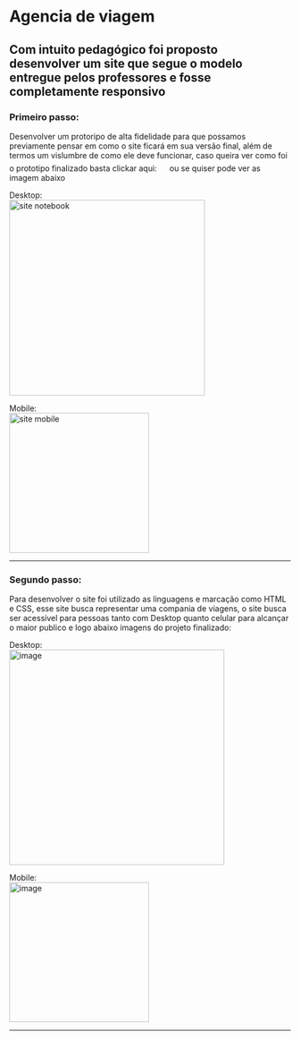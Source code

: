 # Agencia de viagem

## Com intuito pedagógico foi proposto desenvolver um site que segue o modelo entregue pelos professores e fosse completamente responsivo

### Primeiro passo:
Desenvolver um protoripo de alta fidelidade para que possamos previamente pensar em como o site ficará em sua versão final, além de termos um vislumbre de como ele deve funcionar, caso queira ver como foi o prototipo finalizado basta clickar aqui: <a href="https://www.figma.com/design/oR7CiGpPHGyw26FExvsW9k/Untitled?node-id=0-1&p=f&t=Ja3vZkPlSkkbDAmR-0"><img src="https://upload.wikimedia.org/wikipedia/commons/thumb/3/33/Figma-logo.svg/1200px-Figma-logo.svg.png" height="20" width="15"><a/> ou se quiser pode ver as imagem abaixo

Desktop:<br>
<img width="350" alt="site notebook" src="https://github.com/user-attachments/assets/42ab1751-31c6-418c-a335-23861ba789db" />

Mobile:<br>
<img width="250" alt="site mobile" src="https://github.com/user-attachments/assets/5bfc145a-3c6b-4448-8402-b16286f8f9b3" />
<hr>

### Segundo passo:
Para desenvolver o site foi utilizado as linguagens e marcação como HTML e CSS, esse site busca representar uma compania de viagens, o site busca ser acessivel para pessoas tanto com Desktop quanto celular para alcançar o maior publico e logo abaixo imagens do projeto finalizado:

Desktop:<br>
<img width="385" alt="image" src="https://github.com/user-attachments/assets/f8c22c78-b2cb-484d-99a5-4698c99a5741" />

Mobile:<br>
<img width="250" alt="image" src="https://github.com/user-attachments/assets/c8b3699f-b8ca-4b43-90e4-1275dff06e71" />
<hr>





